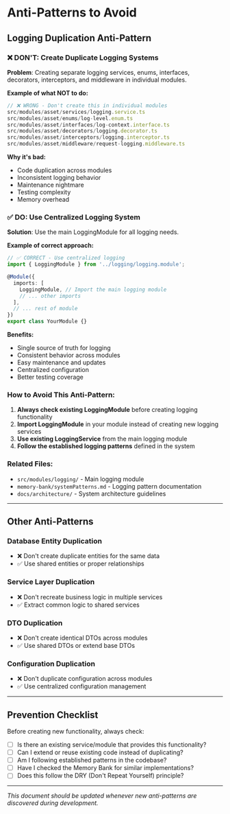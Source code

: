 # Anti-Patterns to Avoid

## Logging Duplication Anti-Pattern

### ❌ **DON'T: Create Duplicate Logging Systems**

**Problem**: Creating separate logging services, enums, interfaces, decorators, interceptors, and middleware in individual modules.

**Example of what NOT to do:**
```typescript
// ❌ WRONG - Don't create this in individual modules
src/modules/asset/services/logging.service.ts
src/modules/asset/enums/log-level.enum.ts
src/modules/asset/interfaces/log-context.interface.ts
src/modules/asset/decorators/logging.decorator.ts
src/modules/asset/interceptors/logging.interceptor.ts
src/modules/asset/middleware/request-logging.middleware.ts
```

**Why it's bad:**
- Code duplication across modules
- Inconsistent logging behavior
- Maintenance nightmare
- Testing complexity
- Memory overhead

### ✅ **DO: Use Centralized Logging System**

**Solution**: Use the main LoggingModule for all logging needs.

**Example of correct approach:**
```typescript
// ✅ CORRECT - Use centralized logging
import { LoggingModule } from '../logging/logging.module';

@Module({
  imports: [
    LoggingModule, // Import the main logging module
    // ... other imports
  ],
  // ... rest of module
})
export class YourModule {}
```

**Benefits:**
- Single source of truth for logging
- Consistent behavior across modules
- Easy maintenance and updates
- Centralized configuration
- Better testing coverage

### **How to Avoid This Anti-Pattern:**

1. **Always check existing LoggingModule** before creating logging functionality
2. **Import LoggingModule** in your module instead of creating new logging services
3. **Use existing LoggingService** from the main logging module
4. **Follow the established logging patterns** defined in the system

### **Related Files:**
- `src/modules/logging/` - Main logging module
- `memory-bank/systemPatterns.md` - Logging pattern documentation
- `docs/architecture/` - System architecture guidelines

---

## Other Anti-Patterns

### Database Entity Duplication
- ❌ Don't create duplicate entities for the same data
- ✅ Use shared entities or proper relationships

### Service Layer Duplication
- ❌ Don't recreate business logic in multiple services
- ✅ Extract common logic to shared services

### DTO Duplication
- ❌ Don't create identical DTOs across modules
- ✅ Use shared DTOs or extend base DTOs

### Configuration Duplication
- ❌ Don't duplicate configuration across modules
- ✅ Use centralized configuration management

---

## Prevention Checklist

Before creating new functionality, always check:

- [ ] Is there an existing service/module that provides this functionality?
- [ ] Can I extend or reuse existing code instead of duplicating?
- [ ] Am I following established patterns in the codebase?
- [ ] Have I checked the Memory Bank for similar implementations?
- [ ] Does this follow the DRY (Don't Repeat Yourself) principle?

---

*This document should be updated whenever new anti-patterns are discovered during development.*
